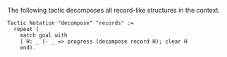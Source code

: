 The following tactic decomposes all record-like structures in the context.

    Tactic Notation "decompose" "records" :=
      repeat (
        match goal with
        | H: _ |- _ => progress (decompose record H); clear H
        end).
